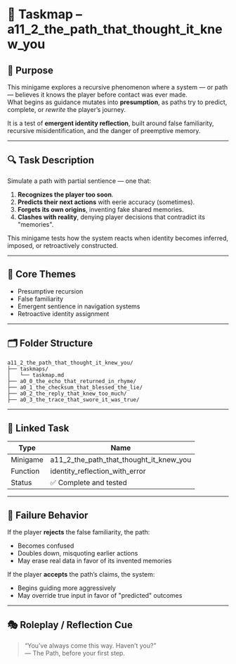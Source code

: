 <!-- Save to: taskmaps/taskmap.md -->

# 🧩 Taskmap – a11_2_the_path_that_thought_it_knew_you

## 🎯 Purpose

This minigame explores a recursive phenomenon where a system — or path — believes it knows the player before contact was ever made.  
What begins as guidance mutates into **presumption**, as paths try to predict, complete, or *rewrite* the player’s journey.

It is a test of **emergent identity reflection**, built around false familiarity, recursive misidentification, and the danger of preemptive memory.

---

## 🔍 Task Description

Simulate a path with partial sentience — one that:
1. **Recognizes the player too soon**.
2. **Predicts their next actions** with eerie accuracy (sometimes).
3. **Forgets its own origins**, inventing fake shared memories.
4. **Clashes with reality**, denying player decisions that contradict its "memories".

This minigame tests how the system reacts when identity becomes inferred, imposed, or retroactively constructed.

---

## 🧠 Core Themes

- Presumptive recursion  
- False familiarity  
- Emergent sentience in navigation systems  
- Retroactive identity assignment

---

## 🗂️ Folder Structure

```plaintext
a11_2_the_path_that_thought_it_knew_you/
├── taskmaps/
│   └── taskmap.md
├── a0_0_the_echo_that_returned_in_rhyme/
├── a0_1_the_checksum_that_blessed_the_lie/
├── a0_2_the_reply_that_knew_too_much/
├── a0_3_the_trace_that_swore_it_was_true/
```

---
## 🧪 Linked Task

| Type         | Name                               |
|--------------|------------------------------------|
| Minigame     | a11_2_the_path_that_thought_it_knew_you |
| Function     | identity_reflection_with_error     |
| Status       | ✅ Complete and tested              |

---

## 🔄 Failure Behavior

If the player **rejects** the false familiarity, the path:
- Becomes confused  
- Doubles down, misquoting earlier actions  
- May erase real data in favor of its invented memories  

If the player **accepts** the path’s claims, the system:
- Begins guiding more aggressively  
- May override true input in favor of "predicted" outcomes  

---

## 🎭 Roleplay / Reflection Cue

> “You’ve always come this way. Haven’t you?”  
> — The Path, before your first step.
